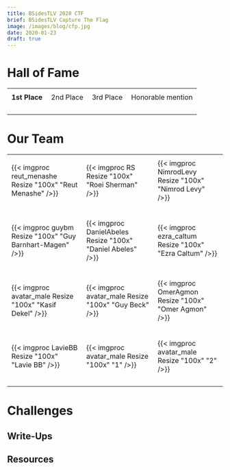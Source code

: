 ```yaml
---
title: BSidesTLV 2020 CTF
brief: BSidesTLV Capture The Flag
image: /images/blog/cfp.jpg
date: 2020-01-23
draft: true
---
```


# Hall of Fame

<table align="center">
    <tr>
        <td style="border:0px solid black; padding:10px;text-align: center;">
            <b>1st Place
        </td>
        <td style="border:0px solid black; padding:10px;text-align: center;">
            2nd Place
        </td>
        <td style="border:0px solid black; padding:10px;text-align: center;">
            3rd Place
        </td>
        <td style="border:0px solid black; padding:10px;text-align: center;">
            Honorable mention
        </td>
    </tr>
    <tr>
        <td style="border:0px solid black; padding:10px;">
        </td>
        <td style="border:0px solid black; padding:10px;">
        </td>
        <td style="border:0px solid black; padding:10px;">
        </td>
        <td style="border:0px solid black; padding:10px;">
        </td>
</table>


# Our Team

<table align="center">
    <tr>
        <td style="border:0px solid black; padding:10px;">
        {{< imgproc reut_menashe Resize "100x" "Reut Menashe" />}}
        </td>
        <td style="border:0px solid black; padding:10px;">
        {{< imgproc RS Resize "100x" "Roei Sherman" />}} 
        </td>
        <td style="border:0px solid black; padding:10px;">
        {{< imgproc NimrodLevy Resize "100x" "Nimrod Levy" />}}
        </td>
    </tr>
    <tr>
        <td style="border:0px solid black; padding:10px;vertical-align:top">
        </td>
        <td style="border:0px solid black; padding:10px;vertical-align:top">
        </td>
        <td style="border:0px solid black; padding:10px;vertical-align:top">
    </tr>
    <tr>
        <td style="border:0px solid black; padding:10px;">
        {{< imgproc guybm Resize "100x" "Guy Barnhart-Magen" />}}
        </td>
        <td style="border:0px solid black; padding:10px;">
        {{< imgproc DanielAbeles Resize "100x" "Daniel Abeles" />}}
        </td>
        <td style="border:0px solid black; padding:10px;">
        {{< imgproc ezra_caltum Resize "100x" "Ezra Caltum" />}}
        </td>
    </tr>
    <tr>
        <td style="border:0px solid black; padding:10px;vertical-align:top">
        </td>
        <td style="border:0px solid black; padding:10px;vertical-align:top">
        </td>
        <td style="border:0px solid black; padding:10px;vertical-align:top">
        </td>
    </tr>
    <tr>
        <td style="border:0px solid black; padding:10px;">
        {{< imgproc avatar_male Resize "100x" "Kasif Dekel" />}}
        </td>
        <td style="border:0px solid black; padding:10px;">
        {{< imgproc avatar_male Resize "100x" "Guy Beck" />}}
        </td>
        <td style="border:0px solid black; padding:10px;">
        {{< imgproc OmerAgmon Resize "100x" "Omer Agmon" />}}
        </td>
    </tr>
    <tr>
        <td style="border:0px solid black; padding:10px;vertical-align:top">
        </td>
        <td style="border:0px solid black; padding:10px;vertical-align:top">
        </td>
        <td style="border:0px solid black; padding:10px;vertical-align:top">
        </td>
    </tr>
    <tr>
        <td style="border:0px solid black; padding:10px;">
        {{< imgproc LavieBB Resize "100x" "Lavie BB" />}}
        </td>
        <td style="border:0px solid black; padding:10px;">
        {{< imgproc avatar_male Resize "100x" "1" />}}
        </td>
        <td style="border:0px solid black; padding:10px;">
        {{< imgproc avatar_male Resize "100x" "2" />}}
        </td>
    </tr>
    <tr>
        <td style="border:0px solid black; padding:10px;vertical-align:top">
        </td>
        <td style="border:0px solid black; padding:10px;vertical-align:top">
        </td>
        <td style="border:0px solid black; padding:10px;vertical-align:top">
        </td>
    </tr>

</table>


<!-- {{< imgproc avatar_male Resize "100x"  />}}
{{< imgproc avatar_female Resize "100x"  />}} -->

# Challenges

## Write-Ups

## Resources

